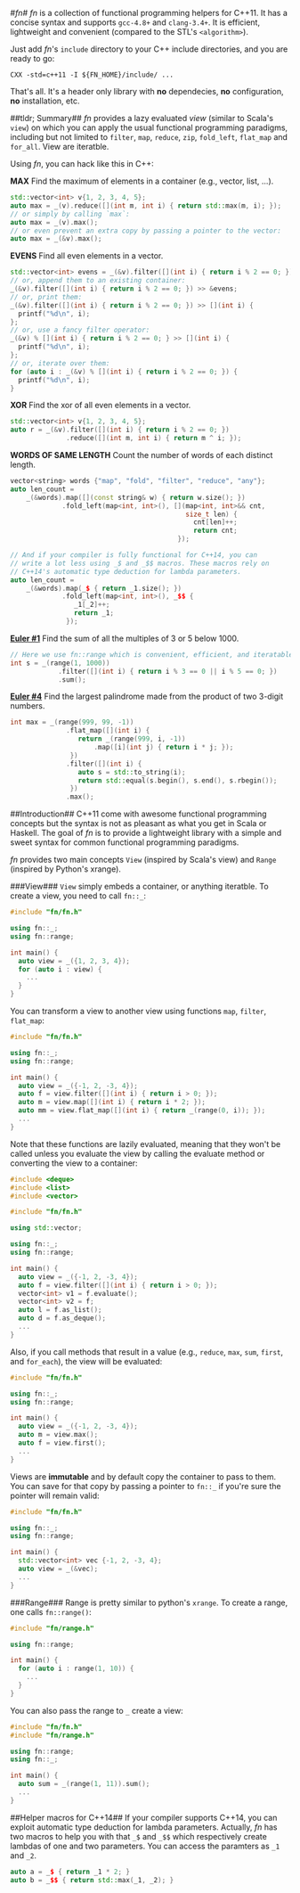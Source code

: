 #_fn_#
_fn_ is a collection of functional programming helpers for C++11.
It has a concise syntax and supports `gcc-4.8+` and `clang-3.4+`.
It is efficient, lightweight and convenient
(compared to the STL's `<algorithm>`).

Just add _fn_'s `include` directory to your C++ include directories,
and you are ready to go:
```
CXX -std=c++11 -I ${FN_HOME}/include/ ...
```

That's all. It's a header only library with **no** dependecies, **no**
configuration, **no** installation, etc.


##tldr; Summary##
_fn_ provides a lazy evaluated *view* (similar to Scala's
`view`) on which you can apply the usual functional programming
paradigms, including but not limited to `filter`, `map`, `reduce`,
`zip`, `fold_left`, `flat_map` and `for_all`. View are iteratble.

Using _fn_, you can hack like this in C++:

**MAX** Find the maximum of elements in a container (e.g., vector, list,
...).
```c++
std::vector<int> v{1, 2, 3, 4, 5};
auto max = _(v).reduce([](int m, int i) { return std::max(m, i); });
// or simply by calling `max`:
auto max = _(v).max();
// or even prevent an extra copy by passing a pointer to the vector:
auto max = _(&v).max();
```

**EVENS** Find all even elements in a vector.
```c++
std::vector<int> evens = _(&v).filter([](int i) { return i % 2 == 0; });
// or, append them to an existing container:
_(&v).filter([](int i) { return i % 2 == 0; }) >> &evens;
// or, print them:
_(&v).filter([](int i) { return i % 2 == 0; }) >> [](int i) {
  printf("%d\n", i);
};
// or, use a fancy filter operator:
_(&v) % [](int i) { return i % 2 == 0; } >> [](int i) {
  printf("%d\n", i);
};
// or, iterate over them:
for (auto i : _(&v) % [](int i) { return i % 2 == 0; }) {
  printf("%d\n", i);
}
```

**XOR** Find the xor of all even elements in a vector.
```c++
std::vector<int> v{1, 2, 3, 4, 5};
auto r = _(&v).filter([](int i) { return i % 2 == 0; })
              .reduce([](int m, int i) { return m ^ i; });
```

**WORDS OF SAME LENGTH** Count the number of words of each distinct length.
```C++
vector<string> words {"map", "fold", "filter", "reduce", "any"};
auto len_count =
    _(&words).map([](const string& w) { return w.size(); })
             .fold_left(map<int, int>(), [](map<int, int>&& cnt,
                                            size_t len) {
                                              cnt[len]++;
                                              return cnt;
                                          });

// And if your compiler is fully functional for C++14, you can
// write a lot less using _$ and _$$ macros. These macros rely on
// C++14's automatic type deduction for lambda parameters.
auto len_count =
    _(&words).map(_$ { return _1.size(); })
             .fold_left(map<int, int>(), _$$ {
                _1[_2]++;
                return _1;
              });
```

**[Euler #1][1]** Find the sum of all the multiples of 3 or 5 below
1000.
```c++
// Here we use fn::range which is convenient, efficient, and iteratable.
int s = _(range(1, 1000))
            .filter([](int i) { return i % 3 == 0 || i % 5 == 0; })
            .sum();
```

**[Euler #4][2]** Find the largest palindrome made from the product of
two 3-digit numbers.
```c++
int max = _(range(999, 99, -1))
              .flat_map([](int i) {
                 return _(range(999, i, -1))
                     .map([i](int j) { return i * j; });
               })
              .filter([](int i) {
                 auto s = std::to_string(i);
                 return std::equal(s.begin(), s.end(), s.rbegin());
               })
              .max();
```

##Introduction##
C++11 come with awesome functional programming concepts but the syntax
is not as pleasant as what you get in Scala or Haskell. The goal of _fn_
is to provide a lightweight library with a simple and sweet syntax for
common functional programming paradigms.

_fn_ provides two main concepts `View` (inspired by Scala's view) and
`Range` (inspired by Python's xrange).

###View###
`View` simply embeds a container, or anything iteratble. To create a
view, you need to call `fn::_`:

```c++
#include "fn/fn.h"

using fn::_;
using fn::range;

int main() {
  auto view = _({1, 2, 3, 4});
  for (auto i : view) {
    ...
  }
}
```

You can transform a view to another view using functions `map`,
`filter`, `flat_map`:
```c++
#include "fn/fn.h"

using fn::_;
using fn::range;

int main() {
  auto view = _({-1, 2, -3, 4});
  auto f = view.filter([](int i) { return i > 0; });
  auto m = view.map([](int i) { return i * 2; });
  auto mm = view.flat_map([](int i) { return _(range(0, i)); });
  ...
}
```

Note that these functions are lazily evaluated, meaning that they won't
be called unless you evaluate the view by calling the evaluate method or
converting the view to a container:
```c++
#include <deque>
#include <list>
#include <vector>

#include "fn/fn.h"

using std::vector;

using fn::_;
using fn::range;

int main() {
  auto view = _({-1, 2, -3, 4});
  auto f = view.filter([](int i) { return i > 0; });
  vector<int> v1 = f.evaluate();
  vector<int> v2 = f;
  auto l = f.as_list();
  auto d = f.as_deque();
  ...
}
```

Also, if you call methods that result in a value (e.g., `reduce`, `max`,
`sum`, `first`, and `for_each`), the view will be evaluated:
```c++
#include "fn/fn.h"

using fn::_;
using fn::range;

int main() {
  auto view = _({-1, 2, -3, 4});
  auto m = view.max();
  auto f = view.first();
  ...
}
```

Views are **immutable** and by default copy the container to pass to
them. You can save for that copy by passing a pointer to `fn::_` if
you're sure the pointer will remain valid:
```c++
#include "fn/fn.h"

using fn::_;
using fn::range;

int main() {
  std::vector<int> vec {-1, 2, -3, 4};
  auto view = _(&vec);
  ...
}
```

###Range###
Range is pretty similar to python's `xrange`. To create a range, one
calls `fn::range()`:
```c++
#include "fn/range.h"

using fn::range;

int main() {
  for (auto i : range(1, 10)) {
    ...
  }
}

```

You can also pass the range to `_` create a view:
```c++
#include "fn/fn.h"
#include "fn/range.h"

using fn::range;
using fn::_;

int main() {
  auto sum = _(range(1, 11)).sum();
  ...
}

```

##Helper macros for C++14##
If your compiler supports C++14, you can exploit automatic type
deduction for lambda parameters. Actually, _fn_ has two macros to help
you with that `_$` and `_$$` which respectively create lambdas of one
and two parameters. You can access the paramters as `_1` and `_2`.
```c++
auto a = _$ { return _1 * 2; }
auto b = _$$ { return std::max(_1, _2); }
```



  [1]: http://projecteuler.net/problem=1
  [2]: http://projecteuler.net/problem=4
